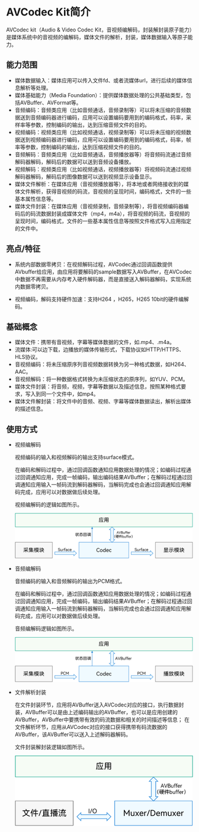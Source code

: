 # AVCodec Kit简介
AVCodec kit（Audio & Video Codec Kit，音视频编解码，封装解封装原子能力）是媒体系统中的音视频的编解码，媒体文件的解析，封装，媒体数据输入等原子能力。

## 能力范围
- 媒体数据输入：媒体应用可以传入文件fd、或者流媒体url，进行后续的媒体信息解析等处理。
- 媒体基础能力（Media Foundation）：提供媒体数据处理的公共基础类型，包括AVBuffer、AVFormat等。
- 音频编码：音频类应用（比如音频通话，音频录制等）可以将未压缩的音频数据送到音频编码器进行编码，应用可以设置编码要用到的编码格式，码率，采样率等参数，控制编码的输出，达到压缩音频文件的目的。
- 视频编码：视频类应用（比如视频通话，视频录制等）可以将未压缩的视频数据送到视频编码器进行编码，应用可以设置编码要用到的编码格式，码率，帧率等参数，控制编码的输出，达到压缩视频文件的目的。
- 音频解码：音频类应用（比如音频通话，音频播放器等）将音频码流通过音频解码器解码，解码后的数据可以送到音频设备播放。
- 视频解码：视频类应用（比如视频通话，视频播放器等）将视频码流通过视频解码器解码，解码后的图像数据可以送到视频显示设备显示。
- 媒体文件解析：在媒体应用（音视频播放器等），将本地或者网络接收到的媒体文件解析，获得音视频的码流，音视频的呈现时间，编码格式，文件的一些基本属性信息等。
- 媒体文件封装：在媒体应用（音视频录制，音频录制等），将音视频编码器编码后的码流数据封装成媒体文件（mp4，m4a），将音视频的码流，音视频的呈现时间，编码格式，文件的一些基本属性信息等按照文件格式写入应用指定的文件中。

## 亮点/特征
- 系统内部数据零拷贝：在视频解码过程，AVCodec通过回调函数提供AVbuffer给应用，由应用将要解码的sample数据写入AVBuffer，在AVCodec中数据不再需要从内存考入硬件解码器，而是直接送入解码器解码，实现系统内数据零拷贝。

- 视频编码，解码支持硬件加速：支持H264 ，H265，H265 10bit的硬件编解码。

## 基础概念
- 媒体文件：携带有音视频，字幕等媒体数据的文件，如.mp4、.m4a。
- 流媒体:可以边下载，边播放的媒体传输形式，下载协议如HTTP/HTTPS、HLS协议。
- 音视频编码：将未压缩原序列音视频数据转换为另一种格式数据，如H264、AAC。
- 音视频解码：将一种数据格式转换为未压缩状态的原序列，如YUV、PCM。
- 媒体文件封装：将音频，视频，字幕等数据以及描述信息，按照某种格式要求，写入到同一个文件中，如mp4。
- 媒体文件解封装：将文件中的音频、视频、字幕等媒体数据读出，解析出媒体的描述信息。

## 使用方式
- 视频编解码

  视频编码的输入和视频解码的输出支持surface模式。

  在编码和解码过程中，通过回调函数通知应用数据处理的情况；如编码过程通过回调通知应用，完成一帧编码，输出编码结果AVBuffer；在解码过程通过回调通知应用输入一帧码流到解码器解码，当解码完成也会通过回调通知应用解码完成，应用可以对数据做后续处理。

  视频编解码的逻辑如图所示。
  
  ![](figures/avcodec-vcodec-logic.png)

- 音频编解码

  音频编码的输入和音频解码的输出为PCM格式。

  在编码和解码过程中，通过回调函数通知应用数据处理的情况；如编码过程通过回调通知应用，完成一帧编码，输出编码结果AVBuffer；在解码过程通过回调通知应用输入一帧码流到解码器解码，当解码完成也会通过回调通知应用解码完成，应用可以对数据做后续处理。

  音频编解码逻辑如图所示。

  ![](figures/avcodec-acodec-logic.png)


- 文件解析封装

  在文件封装环节，应用将AVBuffer送入AVCodec对应的接口，执行数据封装，AVBuffer可以是由上述编码输出的AVBuffer，也可以是应用创建的AVBuffer，AVBuffer中要携带有效的码流数据和相关的时间描述等信息；
  在文件解析环节，应用从AVCodec对应的接口获得携带有码流数据的AVBuffer，该AVBuffer可以送入上述解码器解码。

  文件封装解封装逻辑如图所示。

  ![](figures/avcodec-muxer-demuxer-logic.png)
